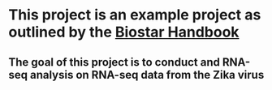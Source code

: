 # This project is an example project as outlined by the [Biostar Handbook](https://www.biostarhandbook.com)

## The goal of this project is to conduct and RNA-seq analysis on RNA-seq data from the Zika virus 
